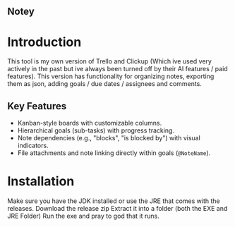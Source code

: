 ## Notey

# Introduction
This tool is my own version of Trello and Clickup (Which ive used very actively in the past but ive always been turned off by their AI features / paid features).
This version has functionality for organizing notes, exporting them as json, adding goals / due dates / assignees and comments.

## Key Features
*   Kanban-style boards with customizable columns.
*   Hierarchical goals (sub-tasks) with progress tracking.
*   Note dependencies (e.g., "blocks", "is blocked by") with visual indicators.
*   File attachments and note linking directly within goals (`@NoteName`).

# Installation
Make sure you have the JDK installed or use the JRE that comes with the releases.
Download the release zip
Extract it into a folder (both the EXE and JRE Folder)
Run the exe and pray to god that it runs.
